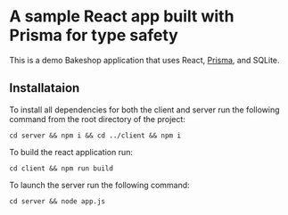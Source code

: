 # A sample React app built with Prisma for type safety

This is a demo Bakeshop application that uses React, [Prisma](https://www.prisma.io), and SQLite.

## Installataion

To install all dependencies for both the client and server run the following command from the root directory of the project:

```shell
cd server && npm i && cd ../client && npm i
```

To build the react application run:

```shell
cd client && npm run build
```

To launch the server run the following command:

```shell
cd server && node app.js 
```